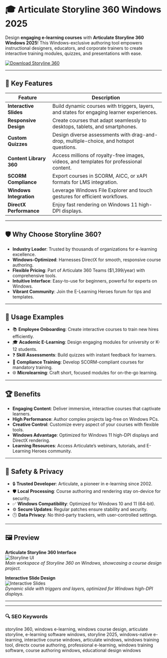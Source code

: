 # 🎓 Articulate Storyline 360 Windows 2025


Design **engaging e-learning courses** with **Articulate Storyline 360 Windows 2025**! This Windows-exclusive authoring tool empowers instructional designers, educators, and corporate trainers to create interactive training modules, quizzes, and presentations with ease.

[![Download Storyline 360](https://img.shields.io/badge/Download-Storyline_360-blueviolet)](https://www.articulate.com/360/storyline)  


---

## 🚀 Key Features

| Feature | Description |
|---------|-------------|
| **Interactive Slides** | Build dynamic courses with triggers, layers, and states for engaging learner experiences. |
| **Responsive Design** | Create courses that adapt seamlessly to desktops, tablets, and smartphones. |
| **Custom Quizzes** | Design diverse assessments with drag-and-drop, multiple-choice, and hotspot questions. |
| **Content Library 360** | Access millions of royalty-free images, videos, and templates for professional content. |
| **SCORM Compliance** | Export courses in SCORM, AICC, or xAPI formats for LMS integration. |
| **Windows Integration** | Leverage Windows File Explorer and touch gestures for efficient workflows. |
| **DirectX Performance** | Enjoy fast rendering on Windows 11 high-DPI displays.

---

## 🛡 Why Choose Storyline 360?

- **Industry Leader**: Trusted by thousands of organizations for e-learning excellence.  
- **Windows-Optimized**: Harnesses DirectX for smooth, responsive course authoring.  
- **Flexible Pricing**: Part of Articulate 360 Teams ($1,399/year) with comprehensive tools.  
- **Intuitive Interface**: Easy-to-use for beginners, powerful for experts on Windows.  
- **Vibrant Community**: Join the E-Learning Heroes forum for tips and templates.

---

## 🧪 Usage Examples

- 📚 **Employee Onboarding**: Create interactive courses to train new hires efficiently.  
- 🎓 **Academic E-Learning**: Design engaging modules for university or K-12 students.  
- ❓ **Skill Assessments**: Build quizzes with instant feedback for learners.  
- 💼 **Compliance Training**: Develop SCORM-compliant courses for mandatory training.  
- 🌐 **Microlearning**: Craft short, focused modules for on-the-go learning.

---

## 🏆 Benefits

- **Engaging Content**: Deliver immersive, interactive courses that captivate learners.  
- **High Performance**: Author complex projects lag-free on Windows PCs.  
- **Creative Control**: Customize every aspect of your courses with flexible tools.  
- **Windows Advantage**: Optimized for Windows 11 high-DPI displays and DirectX rendering.  
- **Learning Resources**: Access Articulate’s webinars, tutorials, and E-Learning Heroes community.

---

## 🔐 Safety & Privacy

- 🔒 **Trusted Developer**: Articulate, a pioneer in e-learning since 2002.  
- 🛡 **Local Processing**: Course authoring and rendering stay on-device for security.  
- ✅ **Windows Compatibility**: Optimized for Windows 10 and 11 (64-bit).  
- ⚙ **Secure Updates**: Regular patches ensure stability and security.  
- 🕒 **Data Privacy**: No third-party trackers, with user-controlled settings.

---

## 🖼 Preview

**Articulate Storyline 360 Interface**  
![Storyline UI](https://cdn.prod.website-files.com/6042014b5dfbe4b82c3dda41/65fd994e81035aebf3a343a1_Articulate-Storyline-360-Trayectoria-de-desplazamiento_1.webp)  
*Main workspace of Storyline 360 on Windows, showcasing a course design project.*

**Interactive Slide Design**  
![Interactive Slides](https://www.articulate.com/wp-content/uploads/2023/11/storyline-360-hero.png)  
*Dynamic slide with triggers and layers, optimized for Windows high-DPI displays.*


---



---

### 🔍 SEO Keywords

storyline 360, windows e-learning, windows course design, articulate storyline, e-learning software windows, storyline 2025, windows-native e-learning, interactive course windows, articulate windows, windows training tool, directx course authoring, professional e-learning, windows training software, course authoring windows, educational design windows
